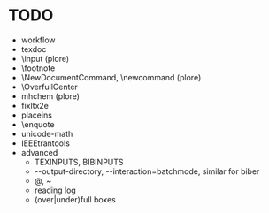 # TODO

* workflow
* texdoc
* \input (plore)
* \footnote
* \NewDocumentCommand, \newcommand (plore)
* \OverfullCenter
* mhchem (plore)
* fixltx2e
* placeins
* \enquote
* unicode-math
* IEEEtrantools
* advanced
  - TEXINPUTS, BIBINPUTS
  - --output-directory, --interaction=batchmode, similar for biber
  - \@, ~
  - reading log
  - (over|under)full boxes
